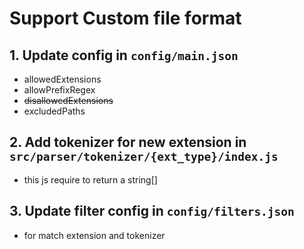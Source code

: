 # Support Custom file format

## 1. Update config in `config/main.json`
- allowedExtensions
- allowPrefixRegex
- ~~disallowedExtensions~~
- excludedPaths

## 2. Add tokenizer for new extension in `src/parser/tokenizer/{ext_type}/index.js`
- this js require to return a string[]

## 3. Update filter config in `config/filters.json`
- for match extension and tokenizer
